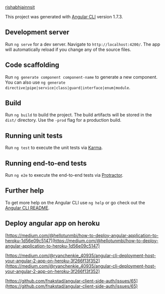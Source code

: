 [rishabhjainnsit](https://rishabhjainnsit.herokuapp.com/)

This project was generated with [Angular CLI](https://github.com/angular/angular-cli) version 1.7.3.

## Development server

Run `ng serve` for a dev server. Navigate to `http://localhost:4200/`. The app will automatically reload if you change any of the source files.

## Code scaffolding

Run `ng generate component component-name` to generate a new component. You can also use `ng generate directive|pipe|service|class|guard|interface|enum|module`.

## Build

Run `ng build` to build the project. The build artifacts will be stored in the `dist/` directory. Use the `-prod` flag for a production build.

## Running unit tests

Run `ng test` to execute the unit tests via [Karma](https://karma-runner.github.io).

## Running end-to-end tests

Run `ng e2e` to execute the end-to-end tests via [Protractor](http://www.protractortest.org/).

## Further help

To get more help on the Angular CLI use `ng help` or go check out the [Angular CLI README](https://github.com/angular/angular-cli/blob/master/README.md).


## Deploy angular app on heroku
[https://medium.com/@hellotunmbi/how-to-deploy-angular-application-to-heroku-1d56e09c5147](https://medium.com/@hellotunmbi/how-to-deploy-angular-application-to-heroku-1d56e09c5147)


[https://medium.com/@ryanchenkie_40935/angular-cli-deployment-host-your-angular-2-app-on-heroku-3f266f13f352](https://medium.com/@ryanchenkie_40935/angular-cli-deployment-host-your-angular-2-app-on-heroku-3f266f13f352)


[https://github.com/fnakstad/angular-client-side-auth/issues/65](https://github.com/fnakstad/angular-client-side-auth/issues/65)

